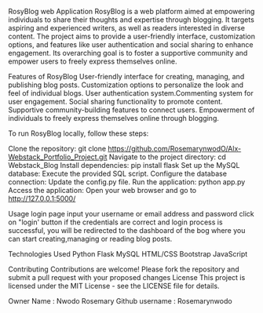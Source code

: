 RosyBlog web Application
RosyBlog is a web platform aimed at empowering individuals to share their thoughts and expertise through blogging. It targets aspiring and experienced writers, as well as readers interested in diverse content. The project aims to provide a user-friendly interface, customization options, and features like user authentication and social sharing to enhance engagement. Its overarching goal is to foster a supportive community and empower users to freely express themselves online.

Features of RosyBlog
User-friendly interface for creating, managing, and publishing blog posts.
Customization options to personalize the look and feel of individual blogs.
User authentication system.Commenting system for user engagement.
Social sharing functionality to promote content.
Supportive community-building features to connect users.
Empowerment of individuals to freely express themselves online through blogging.

To run RosyBlog locally, follow these steps:

Clone the repository: git clone https://github.com/RosemarynwodO/Alx-Webstack_Portfolio_Project.git
Navigate to the project directory: cd Webstack_Blog
Install dependencies: pip install flask
Set up the MySQL database: Execute the provided SQL script.
Configure the database connection: Update the config.py file.
Run the application: python app.py
Access the application: Open your web browser and go to http://127.0.0.1:5000/

Usage
login page
input your username or email address and password
click on "login' button
if the credentials are correct and login process is successful, you will be redirected to the dashboard of the bog where you can start creating,managing or reading blog posts.

Technologies Used
Python
Flask
MySQL
HTML/CSS
Bootstrap
JavaScript

Contributing
Contributions are welcome! Please fork the repository and submit a pull request with your proposed changes
License
This project is licensed under the MIT License - see the LICENSE file for details.

Owner
Name : Nwodo Rosemary
Github username : Rosemarynwodo
